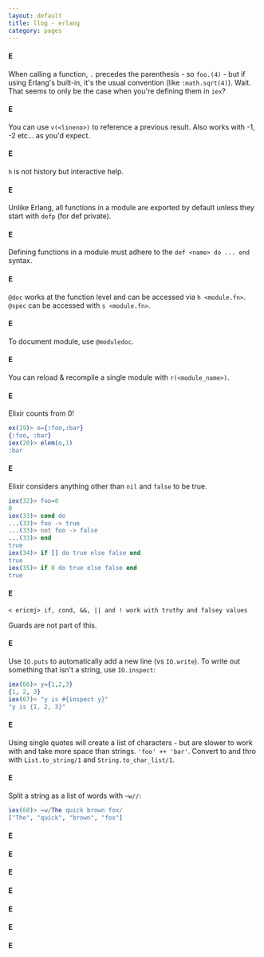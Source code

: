 ```yaml
---
layout: default
title: llog - erlang
category: pages
---
```


#### E

When calling a function, `.` precedes the parenthesis - so `foo.(4)` - but if using Erlang's built-in, it's the usual convention (like `:math.sqrt(4)`). Wait. That seems to only be the case when you're defining them in `iex`?

#### E

You can use `v(<lineno>)` to reference a previous result. Also works with -1, -2 etc... as you'd expect.

#### E

`h` is not history but interactive help.

#### E

Unlike Erlang, all functions in a module are exported by default unless they start with `defp` (for def private).

#### E

Defining functions in a module must adhere to the `def <name> do ... end` syntax.

#### E

`@doc` works at the function level and can be accessed via `h <module.fn>`. `@spec` can be accessed with `s <module.fn>`.

#### E

To document module, use `@moduledoc`.

#### E

You can reload & recompile a single module with `r(<module_name>)`.

#### E

Elixir counts from 0!

~~~ erlang
ex(19)> o={:foo,:bar}
{:foo, :bar}
iex(20)> elem(o,1)
:bar
~~~

#### E

Elixir considers anything other than `nil` and `false` to be true.

~~~ erlang
iex(32)> foo=0
0
iex(33)> cond do
...(33)> foo -> true
...(33)> not foo -> false
...(33)> end
true
iex(34)> if [] do true else false end
true
iex(35)> if 0 do true else false end
true
~~~

#### E

 `< ericmj> if, cond, &&, || and ! work with truthy and falsey values`

Guards are not part of this.

#### E

Use `IO.puts` to automatically add a new line (vs `IO.write`). To write out something that isn't a string, use `IO.inspect`:

~~~ erlang
iex(66)> y={1,2,3}
{1, 2, 3}
iex(67)> "y is #{inspect y}"
"y is {1, 2, 3}"
~~~

#### E

Using single quotes will create a list of characters - but are slower to work with and take more space than strings. `'foo' ++ 'bar'`. Convert to and thro with `List.to_string/1` and `String.to_char_list/1`.

#### E

Split a string as a list of words with `~w//`:

~~~ erlang
iex(68)> ~w/The quick brown fox/
["The", "quick", "brown", "fox"]
~~~

#### E



#### E
#### E
#### E
#### E
#### E
#### E

